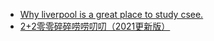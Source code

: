 - [Why liverpool is a great place to study csee.](suzhou-liverpool/liverpool/liverpool0002.md)
- [2+2零零碎碎唠唠叨叨（2021更新版）](suzhou-liverpool/liverpool/liverpool0001.md)
